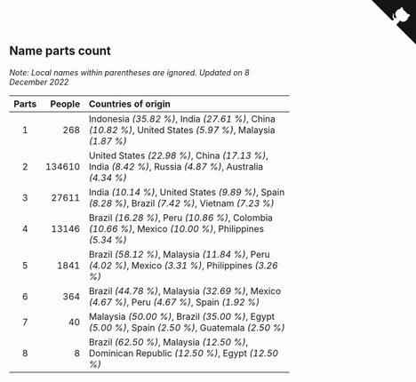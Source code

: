 ## Name parts count

*Note: Local names within parentheses are ignored.*
*Updated on  8 December 2022*

| Parts | People | Countries of origin |
| :--: | ---: | :--- |
| 1 | 268 | Indonesia *(35.82 %)*, India *(27.61 %)*, China *(10.82 %)*, United States *(5.97 %)*, Malaysia *(1.87 %)* |
| 2 | 134610 | United States *(22.98 %)*, China *(17.13 %)*, India *(8.42 %)*, Russia *(4.87 %)*, Australia *(4.34 %)* |
| 3 | 27611 | India *(10.14 %)*, United States *(9.89 %)*, Spain *(8.28 %)*, Brazil *(7.42 %)*, Vietnam *(7.23 %)* |
| 4 | 13146 | Brazil *(16.28 %)*, Peru *(10.86 %)*, Colombia *(10.66 %)*, Mexico *(10.00 %)*, Philippines *(5.34 %)* |
| 5 | 1841 | Brazil *(58.12 %)*, Malaysia *(11.84 %)*, Peru *(4.02 %)*, Mexico *(3.31 %)*, Philippines *(3.26 %)* |
| 6 | 364 | Brazil *(44.78 %)*, Malaysia *(32.69 %)*, Mexico *(4.67 %)*, Peru *(4.67 %)*, Spain *(1.92 %)* |
| 7 | 40 | Malaysia *(50.00 %)*, Brazil *(35.00 %)*, Egypt *(5.00 %)*, Spain *(2.50 %)*, Guatemala *(2.50 %)* |
| 8 | 8 | Brazil *(62.50 %)*, Malaysia *(12.50 %)*, Dominican Republic *(12.50 %)*, Egypt *(12.50 %)* |


<a href="https://github.com/jonatanklosko/wca_statistics" class="github-corner" aria-label="View source on Github"><svg width="80" height="80" viewBox="0 0 250 250" style="fill:#151513; color:#fff; position: absolute; top: 0; border: 0; right: 0;" aria-hidden="true"><path d="M0,0 L115,115 L130,115 L142,142 L250,250 L250,0 Z"></path><path d="M128.3,109.0 C113.8,99.7 119.0,89.6 119.0,89.6 C122.0,82.7 120.5,78.6 120.5,78.6 C119.2,72.0 123.4,76.3 123.4,76.3 C127.3,80.9 125.5,87.3 125.5,87.3 C122.9,97.6 130.6,101.9 134.4,103.2" fill="currentColor" style="transform-origin: 130px 106px;" class="octo-arm"></path><path d="M115.0,115.0 C114.9,115.1 118.7,116.5 119.8,115.4 L133.7,101.6 C136.9,99.2 139.9,98.4 142.2,98.6 C133.8,88.0 127.5,74.4 143.8,58.0 C148.5,53.4 154.0,51.2 159.7,51.0 C160.3,49.4 163.2,43.6 171.4,40.1 C171.4,40.1 176.1,42.5 178.8,56.2 C183.1,58.6 187.2,61.8 190.9,65.4 C194.5,69.0 197.7,73.2 200.1,77.6 C213.8,80.2 216.3,84.9 216.3,84.9 C212.7,93.1 206.9,96.0 205.4,96.6 C205.1,102.4 203.0,107.8 198.3,112.5 C181.9,128.9 168.3,122.5 157.7,114.1 C157.9,116.9 156.7,120.9 152.7,124.9 L141.0,136.5 C139.8,137.7 141.6,141.9 141.8,141.8 Z" fill="currentColor" class="octo-body"></path></svg></a><style>.github-corner:hover .octo-arm{animation:octocat-wave 560ms ease-in-out}@keyframes octocat-wave{0%,100%{transform:rotate(0)}20%,60%{transform:rotate(-25deg)}40%,80%{transform:rotate(10deg)}}@media (max-width:500px){.github-corner:hover .octo-arm{animation:none}.github-corner .octo-arm{animation:octocat-wave 560ms ease-in-out}}</style>
